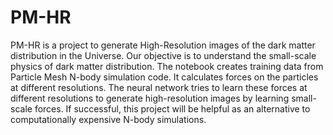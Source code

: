 # PM-HR
PM-HR is a project to generate High-Resolution images of the dark matter distribution in the Universe. Our objective is to understand the small-scale physics of dark matter distribution. The notebook creates training data from Particle Mesh N-body simulation code. It calculates forces on the particles at different resolutions. The neural network tries to learn these forces at different resolutions to generate high-resolution images by learning small-scale forces. If successful, this project will be helpful as an alternative to computationally expensive N-body simulations.
